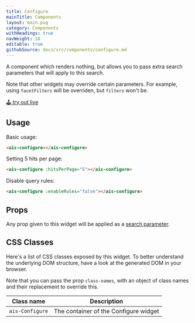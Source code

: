 ```yaml
---
title: Configure
mainTitle: Components
layout: main.pug
category: Components
withHeadings: true
navWeight: 10
editable: true
githubSource: docs/src/components/configure.md
---
```


A component which renders nothing, but allows you to pass extra search parameters that will apply to this search.

Note that other widgets may override certain parameters. For example, using `facetFilters` will be overriden, but `filters` won't be.

<a class="btn btn-static-theme" href="stories/?selectedKind=Configure">🕹 try out live</a>

## Usage

Basic usage:

```html
<ais-configure></ais-configure>
```

Setting 5 hits per page:

```html
<ais-configure :hitsPerPage="5"></ais-configure>
```

Disable query rules:

```html
<ais-configure :enableRules="false"></ais-configure>
```

## Props

Any prop given to this widget will be applied as a [search parameter](https://www.algolia.com/doc/api-reference/search-api-parameters/).

## CSS Classes

Here's a list of CSS classes exposed by this widget. To better understand the underlying
DOM structure, have a look at the generated DOM in your browser.

Note that you can pass the prop `class-names`, with an object of class names and their replacement to override this.

Class name | Description
---|---
`ais-Configure` | The container of the Configure widget
